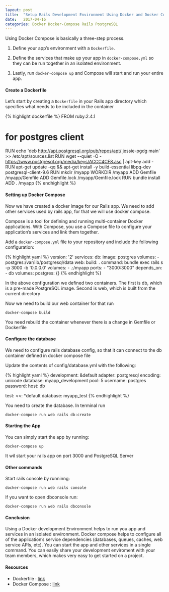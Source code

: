 ```yaml
---
layout: post
title:  "Setup Rails Development Environment Using Docker and Docker Compose"
date:   2017-04-16
categories: Docker Docker-Compose Rails PostgreSQL 
---
```


Using Docker Compose is basically a three-step process.

1. Define your app’s environment with a `Dockerfile`.

2. Define the services that make up your app in `docker-compose.yml` so they can be run together in an isolated environment.

3. Lastly, run `docker-compose up` and Compose will start and run your entire app.


#### Create a Dockerfile

Let’s start by creating a `Dockerfile` in your Rails app directory which specifies what needs to be included in the container

{% highlight dockerfile %}
FROM ruby:2.4.1
# for postgres client
RUN echo 'deb http://apt.postgresql.org/pub/repos/apt/ jessie-pgdg main' >> /etc/apt/sources.list
RUN wget --quiet -O - https://www.postgresql.org/media/keys/ACCC4CF8.asc | apt-key add -
RUN apt-get update -qq && apt-get install -y build-essential libpq-dev postgresql-client-9.6
RUN mkdir /myapp
WORKDIR /myapp
ADD Gemfile /myapp/Gemfile
ADD Gemfile.lock /myapp/Gemfile.lock
RUN bundle install
ADD . /myapp
{% endhighlight %}

#### Setting up Docker Compose

Now we have created a docker image for our Rails app. We need to add other services used by rails app, for that we will use docker compose. 

Compose is a tool for defining and running multi-container Docker applications. With Compose, you use a Compose file to configure your application’s services and link them together. 

Add a `docker-compose.yml` file to your repository and include the following configuration:

{% highlight yaml %}
version: '2'
services:
  db:
    image: postgres
    volumes:
      - postgres:/var/lib/postgresql/data
  web:
    build: .
    command: bundle exec rails s -p 3000 -b '0.0.0.0'
    volumes:
      - .:/myapp
    ports:
      - "3000:3000"
    depends_on:
      - db
volumes:
  postgres: {}
{% endhighlight %}


In the above configuration we defined two containers. The first is db, which is a pre-made PostgreSQL image. Second is web, which is built from the current directory

Now we need to build our web container for that run

    docker-compose build

You need rebuild the container whenever there is a change in Gemfile or Dockerfile


#### Configure the database

We need to configure rails database config, so that it can connect to the db container defined in docker compose file

Update the contents of config/database.yml with the following:

{% highlight yaml %}
development: &default
  adapter: postgresql
  encoding: unicode
  database: myapp_development
  pool: 5
  username: postgres
  password:
  host: db

test:
  <<: *default
  database: myapp_test
{% endhighlight %}

You need to create the database. In terminal run

    docker-compose run web rails db:create

#### Starting the App

You can simply start the app by running:

    docker-compose up

It wil start your rails app on port 3000 and PostgreSQL Server

#### Other commands

Start rails console by runninng:

    docker-compose run web rails console

If you want to open dbconsole run:

    docker-compose run web rails dbconsole

#### Conclusion

Using a Docker development Environment helps to run you app and services in an isolated environment. Docker compose helps to configure all of the application’s service dependencies (databases, queues, caches, web service APIs, etc). You can start the app and other services in a single command. You can easily share your development enviroment with your team members, which makes very easy to get started on a project.

#### Resources

* Dockerfile : [link][Dockerfile]
* Docker Compose : [link][Compose]


[Dockerfile]: https://docs.docker.com/engine/reference/builder/
[Compose]: https://docs.docker.com/compose/compose-file/
